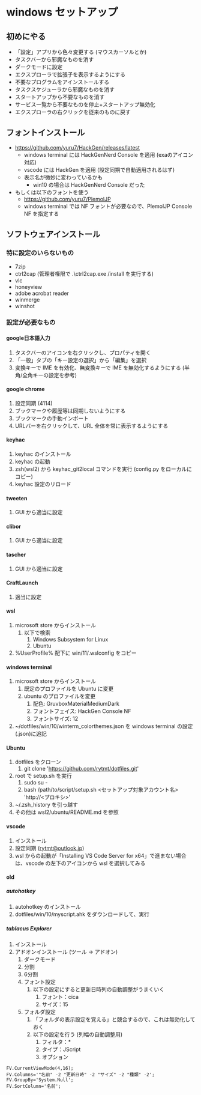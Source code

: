 # windows セットアップ

## 初めにやる
- 「設定」アプリから色々変更する (マウスカーソルとか)
- タスクバーから邪魔なものを消す
- ダークモードに設定
- エクスプローラで拡張子を表示するようにする
- 不要なプログラムをアインストールする
- タスクスケジューラから邪魔なものを消す
- スタートアップから不要なものを消す
- サービス一覧から不要なものを停止+スタートアップ無効化
- エクスプローラの右クリックを従来のものに戻す

## フォントインストール
- https://github.com/yuru7/HackGen/releases/latest
  - windows terminal には HackGenNerd Console を適用 (exaのアイコン対応)
  - vscode には HackGen を適用 (設定同期で自動適用されるはず)
  - 表示名が微妙に変わっているかも
    - win10 の場合は HackGenNerd Console だった
- もしくは以下のフォントを使う
  - https://github.com/yuru7/PlemolJP
  - windows terminal では NF フォントが必要なので、PlemolJP Console NF を指定する

## ソフトウェアインストール
### 特に設定のいらないもの
- 7zip
- ctrl2cap (管理者権限で .\ctrl2cap.exe /install を実行する)
- vlc
- honeyview
- adobe acrobat reader
- winmerge
- winshot

### 設定が必要なもの
#### google日本語入力
1. タスクバーのアイコンを右クリックし、プロパティを開く
2. 「一般」タブの「キー設定の選択」から「編集」を選択
3. 変換キーで IME を有効化、無変換キーで IME を無効化するようにする (半角/全角キーの設定を参考)

#### google chrome
1. 設定同期 (4114)
2. ブックマークや履歴等は同期しないようにする
3. ブックマークの手動インポート
4. URLバーを右クリックして、URL 全体を常に表示するようにする

#### keyhac
1. keyhac のインストール
2. keyhac の起動
3. zsh(wsl2) から keyhac_git2local コマンドを実行 (config.py をローカルにコピー)
4. keyhac 設定のリロード

#### tweeten
1. GUI から適当に設定

#### clibor
1. GUI から適当に設定

#### tascher
1. GUI から適当に設定

#### CraftLaunch
1. 適当に設定

#### wsl
1. microsoft store からインストール
   1. 以下で検索
      1. Windows Subsystem for Linux
      2. Ubuntu
2. %UserProfile% 配下に win/11/.wslconfig をコピー

#### windows terminal
1. microsoft store からインストール
   1. 既定のプロファイルを Ubuntu に変更
   2. ubuntu のプロファイルを変更
      1. 配色: GruvboxMaterialMediumDark
      2. フォントフェイス: HackGen Console NF
      3. フォントサイズ: 12
2. ~/dotfiles/win/10/winterm_colorthemes.json を windows terminal の設定(.json)に追記

#### Ubuntu
1. dotfiles をクローン
   1. git clone 'https://github.com/rytmt/dotfiles.git'
2. root で setup.sh を実行
   1. sudo su -
   2. bash /path/to/script/setup.sh <セットアップ対象アカウント名> 'http://<プロキシ>'
3. ~/.zsh_history を引っ越す
4. その他は wsl2/ubuntu/README.md を参照

#### vscode
1. インストール
2. 設定同期 (rytmt@outlook.jp)
3. wsl からの起動が「Installing VS Code Server for x64」で進まない場合は、vscode の左下のアイコンから wsl を選択してみる

#### old
##### autohotkey
1. autohotkey のインストール
2. dotfiles/win/10/myscript.ahk をダウンロードして、実行

##### tablacus Explorer
1. インストール
2. アドオンインストール (ツール -> アドオン)
   1. ダークモード
   2. 分割
   3. 6分割
   4. フォント設定
      1. 以下の設定にすると更新日時列の自動調整がうまくいく
         1. フォント：cica
         2. サイズ：15
   5. フォルダ設定
      1. 「フォルダの表示設定を覚える」と競合するので、これは無効化しておく
      2. 以下の設定を行う (列幅の自動調整用)
         1. フィルタ：*
         2. タイプ：JScript
         3. オプション
```
FV.CurrentViewMode(4,16);
FV.Columns='"名前" -2 "更新日時" -2 "サイズ" -2 "種類" -2';
FV.GroupBy='System.Null';
FV.SortColumn='名前';
```
